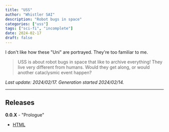 ```yaml
---
title: "USS"
author: "Whistler SAI"
description: "Robot bugs in space"
categories: ["uss"]
tags: ["sci-fi", "incomplete"]
date: 2024-02-17
draft: false
---
```


I don't like how these "Uni" are portrayed. They're too familiar to me.

> USS is about robot bugs in space that like to archive everything! They live very different from humans. Would they get along, or would another cataclysmic event happen?

*Last update: 2024/02/17. Generation started 2024/02/14.*

---

## Releases

**0.0.X** - "Prologue"
- [HTML](/catalog/txt/USS_00X.html)
